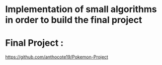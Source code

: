 # Implementation of small algorithms in order to build the final project

# Final Project :
https://github.com/anthocote19/Pokemon-Project
